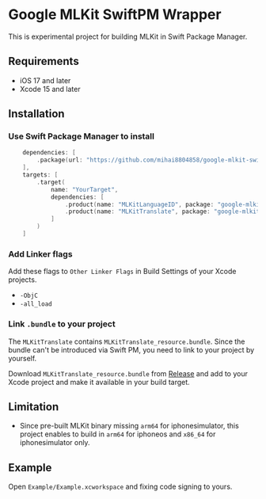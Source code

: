 # Google MLKit SwiftPM Wrapper

This is experimental project for building MLKit in Swift Package Manager.

## Requirements

- iOS 17 and later
- Xcode 15 and later

## Installation

### Use Swift Package Manager to install

```swift
    dependencies: [
        .package(url: "https://github.com/mihai8804858/google-mlkit-swiftpm", from: "6.0.0"),
    ],
    targets: [
        .target(
            name: "YourTarget",
            dependencies: [
                .product(name: "MLKitLanguageID", package: "google-mlkit-swiftpm"),
                .product(name: "MLKitTranslate", package: "google-mlkit-swiftpm")
            ]
        )
    ]
```

### Add Linker flags

Add these flags to `Other Linker Flags` in Build Settings of your Xcode projects.

- `-ObjC`
- `-all_load`

### Link `.bundle` to your project

The `MLKitTranslate` contains `MLKitTranslate_resource.bundle`. Since the bundle can't be introduced via Swift PM, you need to link to your project by yourself.

Download `MLKitTranslate_resource.bundle` from [Release](https://github.com/mihai8804858/google-mlkit-swiftpm/releases/download/6.1.0/MLKitTranslate_resource.bundle.zip) and add to your Xcode project and make it available in your build target.

## Limitation

- Since pre-built MLKit binary missing `arm64` for iphonesimulator, this project enables to build in `arm64` for iphoneos and `x86_64` for iphonesimulator only.

## Example

Open `Example/Example.xcworkspace` and fixing code signing to yours.
